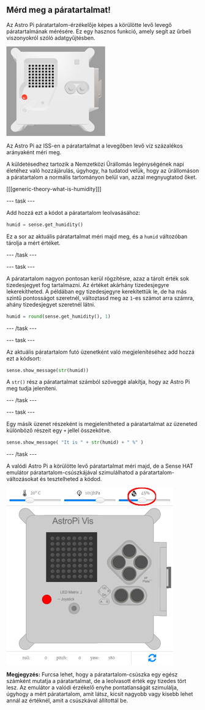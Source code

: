 ## Mérd meg a páratartalmat!

Az Astro Pi páratartalom-érzékelője képes a körülötte levő levegő páratartalmának mérésére. Ez egy hasznos funkció, amely segít az űrbeli viszonyokról szóló adatgyűjtésben.

![A Trinket Sense HAT emulátor egy példakódot futtat, amely a páratartalom értékét futtatja végig a LED-mátrixon fehér betűkkel](images/M0_3.gif)

Az Astro Pi az ISS-en a páratartalmat a levegőben levő víz százalékos arányaként méri meg.

A küldetésedhez tartozik a Nemzetközi Űrállomás legénységének napi életéhez való hozzájárulás, úgyhogy, ha tudatod velük, hogy az űrállomáson a páratartalom a normális tartományon belül van, azzal megnyugtatod őket.

[[[generic-theory-what-is-humidity]]]

--- task ---

Add hozzá ezt a kódot a páratartalom leolvasásához:

```python
humid = sense.get_humidity()
```

Ez a sor az aktuális páratartalmat méri majd meg, és a `humid` változóban tárolja a mért értéket.

--- /task ---

--- task ---

A páratartalom nagyon pontosan kerül rögzítésre, azaz a tárolt érték sok tizedesjegyet fog tartalmazni. Az értéket akárhány tizedesjegyre lekerekítheted. A példában egy tizedesjegyre kerekítettük le, de ha más szintű pontosságot szeretnél, változtasd meg az `1`-es számot arra számra, ahány tizedesjegyet szeretnél látni.

```python
humid = round(sense.get_humidity(), 1)
```

--- /task ---

--- task ---

Az aktuális páratartalom futó üzenetként való megjelenítéséhez add hozzá ezt a kódsort:

```python
sense.show_message(str(humid))
```

A `str()` rész a páratartalmat számból szöveggé alakítja, hogy az Astro Pi meg tudja jeleníteni.

--- /task ---

--- task ---

Egy másik üzenet részeként is megjelenítheted a páratartalmat az üzeneted különböző részeit egy `+` jellel összekötve.

```python
sense.show_message( "It is " + str(humid) + " %" )
```

--- /task ---

A valódi Astro Pi a körülötte levő páratartalmat méri majd, de a Sense HAT emulátor páratartalom-csúszkájával szimulálhatod a páratartalom-változásokat és tesztelheted a kódod.

![Felcímkézett képernyőkép a SenseHat emulátorról a bal oldalon a kódablakkal és a jobb oldalon az emulátorral. A páratartalom beállításához használt csúszka a jobb felső sarokban be van karikázva](images/humidity-slider.png)

**Megjegyzés:** Furcsa lehet, hogy a páratartalom-csúszka egy egész számként mutatja a páratartalmat, de a leolvasott érték egy tizedes tört lesz. Az emulátor a valódi érzékelő enyhe pontatlanságát szimulálja, úgyhogy a mért páratartalom, amit látsz, kicsit nagyobb vagy kisebb lehet annál az értéknél, amit a csúszkával állítottál be.
